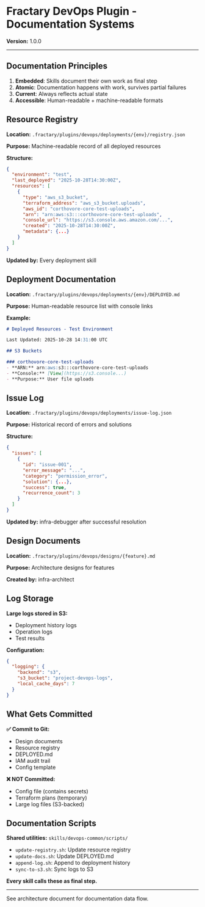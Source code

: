 # Fractary DevOps Plugin - Documentation Systems

**Version:** 1.0.0

---

## Documentation Principles

1. **Embedded**: Skills document their own work as final step
2. **Atomic**: Documentation happens with work, survives partial failures
3. **Current**: Always reflects actual state
4. **Accessible**: Human-readable + machine-readable formats

## Resource Registry

**Location:** `.fractary/plugins/devops/deployments/{env}/registry.json`

**Purpose:** Machine-readable record of all deployed resources

**Structure:**
```json
{
  "environment": "test",
  "last_deployed": "2025-10-28T14:30:00Z",
  "resources": [
    {
      "type": "aws_s3_bucket",
      "terraform_address": "aws_s3_bucket.uploads",
      "aws_id": "corthovore-core-test-uploads",
      "arn": "arn:aws:s3:::corthovore-core-test-uploads",
      "console_url": "https://s3.console.aws.amazon.com/...",
      "created": "2025-10-28T14:30:00Z",
      "metadata": {...}
    }
  ]
}
```

**Updated by:** Every deployment skill

## Deployment Documentation

**Location:** `.fractary/plugins/devops/deployments/{env}/DEPLOYED.md`

**Purpose:** Human-readable resource list with console links

**Example:**
```markdown
# Deployed Resources - Test Environment

Last Updated: 2025-10-28 14:31:00 UTC

## S3 Buckets

### corthovore-core-test-uploads
- **ARN:** arn:aws:s3:::corthovore-core-test-uploads
- **Console:** [View](https://s3.console...)
- **Purpose:** User file uploads
```

## Issue Log

**Location:** `.fractary/plugins/devops/deployments/issue-log.json`

**Purpose:** Historical record of errors and solutions

**Structure:**
```json
{
  "issues": [
    {
      "id": "issue-001",
      "error_message": "...",
      "category": "permission_error",
      "solution": {...},
      "success": true,
      "recurrence_count": 3
    }
  ]
}
```

**Updated by:** infra-debugger after successful resolution

## Design Documents

**Location:** `.fractary/plugins/devops/designs/{feature}.md`

**Purpose:** Architecture designs for features

**Created by:** infra-architect

## Log Storage

**Large logs stored in S3:**
- Deployment history logs
- Operation logs
- Test results

**Configuration:**
```json
{
  "logging": {
    "backend": "s3",
    "s3_bucket": "project-devops-logs",
    "local_cache_days": 7
  }
}
```

## What Gets Committed

**✅ Commit to Git:**
- Design documents
- Resource registry
- DEPLOYED.md
- IAM audit trail
- Config template

**❌ NOT Committed:**
- Config file (contains secrets)
- Terraform plans (temporary)
- Large log files (S3-backed)

## Documentation Scripts

**Shared utilities:** `skills/devops-common/scripts/`
- `update-registry.sh`: Update resource registry
- `update-docs.sh`: Update DEPLOYED.md
- `append-log.sh`: Append to deployment history
- `sync-to-s3.sh`: Sync logs to S3

**Every skill calls these as final step.**

---

See architecture document for documentation data flow.
